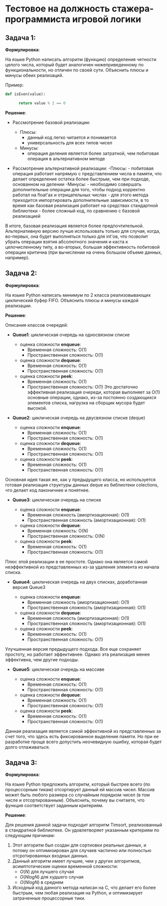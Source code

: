# Тестовое на должность стажера-программиста игровой логики

## Задача 1:

**Формулировка**:

На языке Python написать алгоритм (функцию) определения четности целого числа, который будет аналогичен нижеприведенному по функциональности, но отличен по своей сути. Объяснить плюсы и минусы обеих реализаций. 

Пример: 

```python
def isEven(value):

      return value % 2 == 0
```
**Решение**:

- Рассмотрение базовой реализации:
    - Плюсы:
        - данный код легко читается и понимается
        - универсальность для всех типов чисел
    - Минусы:
        - операция деления является более затратной, чем побитовая операция в альтернативном методе
        
- Рассмотрение альтернативной реализации:
    -Плюсы:
        - побитовая операция работает напрямую с представлением числа в памяти, что делает определение остатка более быстрым, чем при подходе, основанном на делении
    -Минусы:
        - необходимо совершать дополнительные операции для того, чтобы подход корректно работал на float'ах и отрицательных числах
        - для этого метода приходится импортировать дополнительные зависимости, в то время как базовая реализация работает на средствах стандартной библиотеки
        - более сложный код, по сравнению с базовой реализацией

В итоге, базовая реализация является более предпочтительной. Альтернативную версию лучше использовать только для случая, когда, во-первых, она будет выполняться только для int'ов, что позволит убрать операции взятия абсолютного значения и каста к целочисленному типу, а во-вторых, большая эффективность побитовой операции критична (при вычислении на очень большом объеме данных, например).

## Задача 2:

**Формулировка**:

На языке Python написать минимум по 2 класса реализовывающих циклический буфер FIFO. Объяснить плюсы и минусы каждой реализации.

**Решение**:

Описания классов очередей:

- **Queue1**: циклическая очередь на односвязном списке
    - оценка сложности **enqueue**:
        - Временная сложность: O(1)
        - Пространственная сложность: O(1)
    - оценка сложности **dequeue**:
        - Временная сложность: O(1)
        - Пространственная сложность: O(1)
    - оценка сложности **peek**:
        - Временная сложность: O(1)
        - Пространственная сложность: O(1)
Это достаточно эффективная реализация очереди, которая выполняет за O(1) основные операции, однако, из-за постоянно создающихся элементов списка, нагрузка на сборщик мусора будет высокой.

- **Queue2**: циклическая очередь на двусвязном списке (deque)

    - оценка сложности **enqueue**:
        - Временная сложность: O(1)
        - Пространственная сложность: O(1)
    - оценка сложности **dequeue**:
        - Временная сложность: O(1)
        - Пространственная сложность: O(1)
    - оценка сложности **peek**:
        - Временная сложность: O(1)
        - Пространственная сложность: O(1)

Основная идея такая же, как у предыдущего класса, но используется готовая реализация структуры данных deque из библиотеки colections, что делает код лаконичнее и понятнее.

- **Queue3**: циклическая очередь на списке

    - оценка сложности **enqueue**:
        - Временная сложность (амортизационная): O(1)
        - Пространственная сложность (амортизационная): O(1)
    - оценка сложности **dequeue**:
        - Временная сложность: O(N)
        - Пространственная сложность: O(N)
    - оценка сложности **peek**:
        - Временная сложность: O(1)
        - Пространственная сложность: O(1)

Плюс этой реализации в ее простоте. Однако она является самой неэффективной из представленных из-за удаления элемента из начала списка.

- **Queue4**: циклическая очередь на двух списках, доработанная версия Queue3

    - оценка сложности **enqueue**:
        - Временная сложность (амортизационная): O(1)
        - Пространственная сложность (амортизационная): O(1)
    - оценка сложности **dequeue**:
        - Временная сложность (амортизационная): O(1)
        - Пространственная сложность (амортизационная): O(1)
    - оценка сложности **peek**:
        - Временная сложность: O(1)
        - Пространственная сложность: O(1)

Улучшенная версия предыдущего подхода. Все еще сохраняет простоту, но работает эффективнее. Однако эта реализация менее эффективна, чем другие подходы.

- **Queue5**: циклическая очередь на массиве

    - оценка сложности **enqueue**:
        - Временная сложность: O(1)
        - Пространственная сложность: O(1)
    - оценка сложности **dequeue**:
        - Временная сложность: O(1)
        - Пространственная сложность: O(1)
    - оценка сложности **peek**:
        - Временная сложность: O(1)
        - Пространственная сложность: O(1)

Данная реализация является самой эффективной из представленных за счет того, что здесь есть фиксированное выделение памяти. Но при ее разработке проще всего допустить неочевидную ошибку, которая будет долго отлаживаться.

## Задача 3: 

**Формулировка**:

На языке Python предложить алгоритм, который быстрее всего (по процессорным тикам) отсортирует данный ей массив чисел. Массив может быть любого размера со случайным порядком чисел (в том числе и отсортированным). Объяснить, почему вы считаете, что функция соответствует заданным критериям.

**Решение**:

Для решения данной задачи подходит алгоритм Timsort, реализованный в стандратной библиотеке. Он удовлетворяет указанным критериям по следующим причинам:

1. Этот алгоритм был создан для сортиовки реальных данных, и потому он оптимизирован для случаев частично или полностью отсротированных входных данных.
2. Данный алгоритм имеет лучшие, чем у других алгоритмов, асимптотические оценки временной сложности:
    - $O(N)$ для лучшего случая
    - $O(N log N)$ для худшего случая
    - $O(N log N)$ в среднем
3. Исходный код данного метода написан на C, что делает его более быстрым, чем любая реализация на Python, и оптимизирует затраченные процессорные тики.
